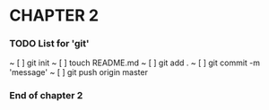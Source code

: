 # CHAPTER 2

### TODO List for 'git'

~ [ ] git init
~ [ ] touch README.md
~ [ ] git add .
~ [ ] git commit -m 'message'
~ [ ] git push origin master

### End of chapter 2
